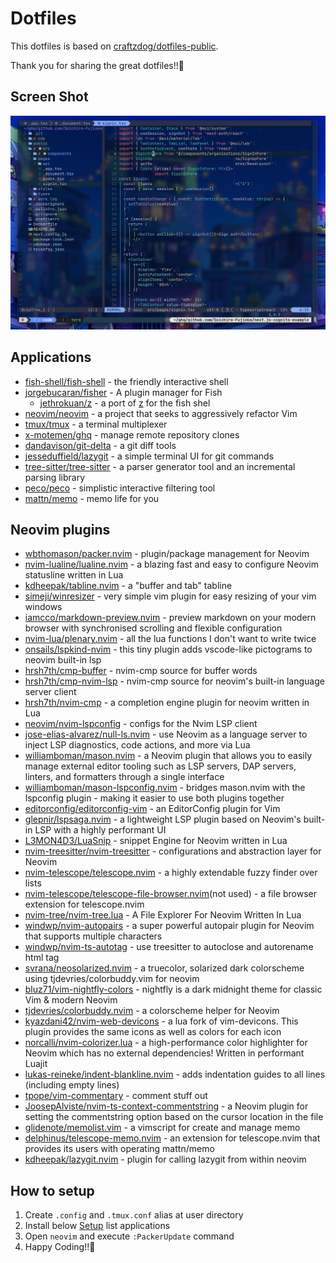 # Dotfiles

This dotfiles is based on [craftzdog/dotfiles-public](https://github.com/craftzdog/dotfiles-public).

Thank you for sharing the great dotfiles!!🌈

## Screen Shot

![](./img/screen_shot.png)

## Applications

- [fish-shell/fish-shell](https://github.com/fish-shell/fish-shell) - the friendly interactive shell
- [jorgebucaran/fisher](https://github.com/jorgebucaran/fisher) - A plugin manager for Fish
  - [jethrokuan/z](https://github.com/jethrokuan/z) - a port of [z](https://github.com/rupa/z) for the fish shel
- [neovim/neovim](https://github.com/neovim/neovim) - a project that seeks to aggressively refactor Vim
- [tmux/tmux](https://github.com/tmux/tmux) - a terminal multiplexer
- [x-motemen/ghq](https://github.com/x-motemen/ghq) - manage remote repository clones
- [dandavison/git-delta](https://github.com/dandavison/delta) - a git diff tools
- [jesseduffield/lazygit](https://github.com/jesseduffield/lazygit) - a simple terminal UI for git commands
- [tree-sitter/tree-sitter](https://github.com/tree-sitter/tree-sitter) - a parser generator tool and an incremental parsing library
- [peco/peco](https://github.com/peco/peco) - simplistic interactive filtering tool
- [mattn/memo](https://github.com/mattn/memo) - memo life for you

## Neovim plugins

- [wbthomason/packer.nvim](https://github.com/wbthomason/packer.nvim) - plugin/package management for Neovim
- [nvim-lualine/lualine.nvim](https://github.com/nvim-lualine/lualine.nvim) - a blazing fast and easy to configure Neovim statusline written in Lua
- [kdheepak/tabline.nvim](https://github.com/kdheepak/tabline.nvim) - a "buffer and tab" tabline
- [simeji/winresizer](https://github.com/simeji/winresizer) - very simple vim plugin for easy resizing of your vim windows
- [iamcco/markdown-preview.nvim](https://github.com/iamcco/markdown-preview.nvim) - preview markdown on your modern browser with synchronised scrolling and flexible configuration
- [nvim-lua/plenary.nvim](https://github.com/nvim-lua/plenary.nvim) - all the lua functions I don't want to write twice
- [onsails/lspkind-nvim](https://github.com/onsails/lspkind.nvim) - this tiny plugin adds vscode-like pictograms to neovim built-in lsp
- [hrsh7th/cmp-buffer](https://github.com/hrsh7th/cmp-buffer) - nvim-cmp source for buffer words
- [hrsh7th/cmp-nvim-lsp](https://github.com/hrsh7th/cmp-nvim-lsp) - nvim-cmp source for neovim's built-in language server client
- [hrsh7th/nvim-cmp](https://github.com/hrsh7th/nvim-cmp) - a completion engine plugin for neovim written in Lua
- [neovim/nvim-lspconfig](https://github.com/neovim/nvim-lspconfig) - configs for the Nvim LSP client
- [jose-elias-alvarez/null-ls.nvim](https://github.com/jose-elias-alvarez/null-ls.nvim) - use Neovim as a language server to inject LSP diagnostics, code actions, and more via Lua
- [williamboman/mason.nvim](https://github.com/williamboman/mason.nvim) - a Neovim plugin that allows you to easily manage external editor tooling such as LSP servers, DAP servers, linters, and formatters through a single interface
- [williamboman/mason-lspconfig.nvim](https://github.com/williamboman/mason-lspconfig.nvim) - bridges mason.nvim with the lspconfig plugin - making it easier to use both plugins together
- [editorconfig/editorconfig-vim](https://github.com/editorconfig/editorconfig-vim) - an EditorConfig plugin for Vim
- [glepnir/lspsaga.nvim](https://github.com/glepnir/lspsaga.nvim) - a lightweight LSP plugin based on Neovim's built-in LSP with a highly performant UI
- [L3MON4D3/LuaSnip](https://github.com/L3MON4D3/LuaSnip) - snippet Engine for Neovim written in Lua
- [nvim-treesitter/nvim-treesitter](https://github.com/nvim-treesitter/nvim-treesitter) - configurations and abstraction layer for Neovim
- [nvim-telescope/telescope.nvim](https://github.com/nvim-telescope/telescope.nvim) - a highly extendable fuzzy finder over lists
- [nvim-telescope/telescope-file-browser.nvim](https://github.com/nvim-telescope/telescope-file-browser.nvim)(not used) - a file browser extension for telescope.nvim
- [nvim-tree/nvim-tree.lua](https://github.com/nvim-tree/nvim-tree.lua) - A File Explorer For Neovim Written In Lua
- [windwp/nvim-autopairs](https://github.com/windwp/nvim-autopairs) - a super powerful autopair plugin for Neovim that supports multiple characters
- [windwp/nvim-ts-autotag](https://github.com/windwp/nvim-ts-autotag) - use treesitter to autoclose and autorename html tag
- [svrana/neosolarized.nvim](https://github.com/svrana/neosolarized.nvim) - a truecolor, solarized dark colorscheme using tjdevries/colorbuddy.vim for neovim
- [bluz71/vim-nightfly-colors](https://github.com/bluz71/vim-nightfly-colors) - nightfly is a dark midnight theme for classic Vim & modern Neovim
- [tjdevries/colorbuddy.nvim](https://github.com/tjdevries/colorbuddy.nvim) - a colorscheme helper for Neovim
- [kyazdani42/nvim-web-devicons](https://github.com/nvim-tree/nvim-web-devicons) - a lua fork of vim-devicons. This plugin provides the same icons as well as colors for each icon
- [norcalli/nvim-colorizer.lua](https://github.com/norcalli/nvim-colorizer.lua) - a high-performance color highlighter for Neovim which has no external dependencies! Written in performant Luajit
- [lukas-reineke/indent-blankline.nvim](https://github.com/lukas-reineke/indent-blankline.nvim) - adds indentation guides to all lines (including empty lines)
- [tpope/vim-commentary](https://github.com/tpope/vim-commentary) - comment stuff out
- [JoosepAlviste/nvim-ts-context-commentstring](https://github.com/JoosepAlviste/nvim-ts-context-commentstring) - a Neovim plugin for setting the commentstring option based on the cursor location in the file
- [glidenote/memolist.vim](https://github.com/glidenote/memolist.vim) - a vimscript for create and manage memo
- [delphinus/telescope-memo.nvim](https://github.com/delphinus/telescope-memo.nvim) - an extension for telescope.nvim that provides its users with operating mattn/memo
- [kdheepak/lazygit.nvim](https://github.com/kdheepak/lazygit.nvim) - plugin for calling lazygit from within neovim

## How to setup

1. Create `.config` and `.tmux.conf` alias at user directory
2. Install below [Setup](#Setup) list applications
3. Open `neovim` and execute `:PackerUpdate` command
4. Happy Coding!!🍻

